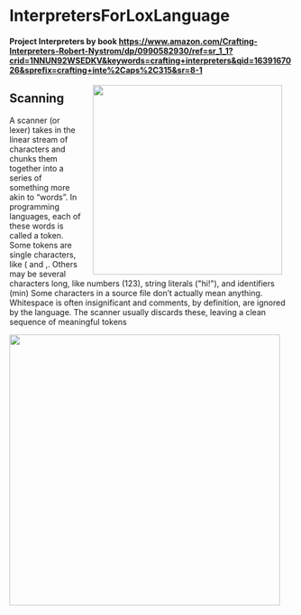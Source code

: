 # InterpretersForLoxLanguage
#### Project Interpreters by book https://www.amazon.com/Crafting-Interpreters-Robert-Nystrom/dp/0990582930/ref=sr_1_1?crid=1NNUN92WSEDKV&keywords=crafting+interpreters&qid=1639167026&sprefix=crafting+inte%2Caps%2C315&sr=8-1

<img src="https://user-images.githubusercontent.com/76943234/147370210-4cf5cc33-2db3-4d66-9eac-9d61b1f91cb5.png"  width="336" align="right" hspace="20">

## Scanning
 A scanner (or lexer) takes in the linear stream of characters and chunks them
together into a series of something more akin to “words”. In programming
languages, each of these words is called a token. Some tokens are single
characters, like ( and ,. Others may be several characters long, like numbers
(123), string literals ("hi!"), and identifiers (min)
Some characters in a source file don’t actually mean anything. Whitespace is
often insignificant and comments, by definition, are ignored by the language.
The scanner usually discards these, leaving a clean sequence of meaningful tokens


<img src= https://user-images.githubusercontent.com/76943234/147370557-78bde369-0f8d-4ebc-b031-13234296415f.png width="480">

